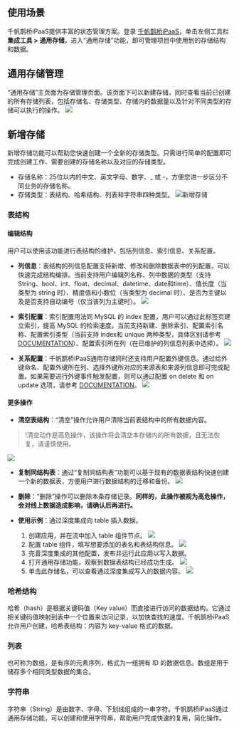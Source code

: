 ## 使用场景
千帆鹊桥iPaaS提供丰富的状态管理方案。登录 [千帆鹊桥iPaaS](https://console.cloud.tencent.com/eis/)，单击左侧工具栏**集成工具 > 通用存储**，进入“通用存储”功能，即可管理项目中使用到的存储结构和数据。


## 通用存储管理
“通用存储”主页面为存储管理页面。该页面下可以新建存储，同时查看当前已创建的所有存储列表，包括存储名、存储类型、存储内的数据量以及针对不同类型的存储可以执行的操作。
![](https://qcloudimg.tencent-cloud.cn/raw/ed0b2e6d04b18b47dba12ea984edb85e.png)

## 新增存储
新增存储功能可以帮助您快速创建一个全新的存储类型。只需进行简单的配置即可完成创建工作、需要创建的存储名称以及对应的存储类型。
- 存储名称：25位以内的中文、英文字母、数字、_ 或 -，方便您进一步区分不同业务的存储名称。
- 存储类型：表结构、哈希结构、列表和字符串四种类型。
![新增存储](https://document-1259649581.cos.ap-guangzhou.myqcloud.com/%E9%80%9A%E7%94%A8%E5%AD%98%E5%82%A8/%E6%96%B0%E5%A2%9E%E5%AD%98%E5%82%A8.png)


### 表结构
#### 编辑结构
用户可以使用该功能进行表结构的维护，包括列信息、索引信息、关系配置。
- **列信息**：表结构的列信息配置支持新增、修改和删除数据表中的列配置，可以快速完成结构编排。当前支持用户编辑列名称、列中数据的类型（支持 String、bool、int、float、decimal、datetime、date和time）、值长度（当类型为 string 时）、精度值和小数位（当类型为 decimal 时）、是否为主键以及是否支持自动编号（仅当该列为主键时）。
![](https://qcloudimg.tencent-cloud.cn/raw/627378440e63d5ad47218bf792cd1fd6.png)

- **索引配置**：索引配置用法同 MySQL 的 index 配置，用户可以通过此标签页建立索引，提高 MySQL 的检索速度。当前支持新建、删除索引、配置索引名称、配置索引类型（当前支持 index和 unique 两种类型，具体区别请参考 [DOCUMENTATION](https://dev.mysql.com/doc/refman/8.0/en/create-index.html)）、配置索引所在列（在已维护的列信息列表中选择）。
![](https://qcloudimg.tencent-cloud.cn/raw/bcd442bd3770c51f11482127dcfffc9a.png)

- **关系配置**：千帆鹊桥iPaaS通用存储同时还支持用户配置外键信息。通过给外键命名、配置外键所在列、选择外键所对应的来源表和来源列信息即可完成配置。如果需要进行外键事件触发配置，则可以通过配置 on delete 和 on update 选项，请参考 [DOCUMENTATION](https://dev.mysql.com/doc/refman/8.0/en/create-index.html)。
![](https://qcloudimg.tencent-cloud.cn/raw/d2402637e4b8268981b18195113d46b3.png)


#### 更多操作
- **清空表结构**：“清空”操作允许用户清除当前表结构中的所有数据内容。
>!清空动作是高危操作，该操作将会清空本存储内的所有数据，且无法恢复，请谨慎使用。
>
![](https://qcloudimg.tencent-cloud.cn/raw/2aaf229331e1546eb94a3733ebb8ca58.png)
- **复制同结构表**：通过“复制同结构表”功能可以基于现有的数据表结构快速创建一个新的数据表，方便用户进行数据结构的迁移和备份。
![](https://qcloudimg.tencent-cloud.cn/raw/aff0beca36b6b57be83fa676a07e0cfd.png)


- **删除**：“删除”操作可以删除本条存储记录。**同样的，此操作被视为高危操作，会对线上数据造成影响，请确认后再进行。**
- **使用示例**：通过深度集成向 table 插入数据。
  1. 创建应用，并在流中加入 table 组件节点。
![](https://qcloudimg.tencent-cloud.cn/raw/29c1bd480ec1ac366f252a4e1d1c65cb.png)
  2. 配置 table 组件，填写想要添加的表名和表结构信息。
![](https://qcloudimg.tencent-cloud.cn/raw/02c92bc0f3f4c9b6e6414f61d084d782.png)
  3. 完善深度集成的其他配置，发布并运行此应用以写入数据。
  4. 打开通用存储功能，观察到数据表结构已经成功生成。
![](https://qcloudimg.tencent-cloud.cn/raw/e9e69261a33ec8d8c9b1b8d431253684.png)
  5. 单击此存储名，可以查看通过深度集成写入的数据内容。
![](https://qcloudimg.tencent-cloud.cn/raw/881ca60c31f4758f4043dae51c5d44b1.png)


### 哈希结构
哈希（hash）是根据关键码值（Key value）而直接进行访问的数据结构。它通过把关键码值映射到表中一个位置来访问记录，以加快查找的速度。千帆鹊桥iPaaS允许用户创建，哈希表结构：内容为 key-value 格式的数据。

### 列表
也可称为数组，是有序的元素序列，格式为一组拥有 ID 的数据信息。数组是用于储存多个相同类型数据的集合。

### 字符串
字符串（String）是由数字、字母、下划线组成的一串字符。千帆鹊桥iPaaS通过通用存储功能，可以创建和使用字符串，帮助用户完成快速的复用，简化操作。





